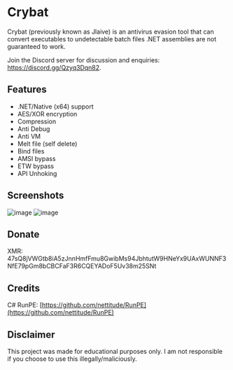 # Crybat

Crybat (previously known as Jlaive) is an antivirus evasion tool that can convert executables to undetectable batch files .NET assemblies are not guaranteed to work.

Join the Discord server for discussion and enquiries: https://discord.gg/Qzyq3Dqn82.

## Features
- .NET/Native (x64) support
- AES/XOR encryption
- Compression
- Anti Debug
- Anti VM
- Melt file (self delete)
- Bind files
- AMSI bypass
- ETW bypass
- API Unhoking

## Screenshots

![image](https://user-images.githubusercontent.com/70506265/183271813-18ae7e89-f800-47a8-ab90-8fad9c81a5ee.png)
![image](https://user-images.githubusercontent.com/70506265/181862365-4f49325b-4986-44a1-8f62-f20c67e9367e.png)


## Donate
XMR: 47sQ8jVWGtb8iA5zJnnHmfFmu8GwibMs94JbhtutW9HNeYx9UAxWUNNF3NfE79pGm8bCBCFaF3R6CQEYADoF5Uv38m25SNt

## Credits

C# RunPE: [https://github.com/nettitude/RunPE](https://github.com/nettitude/RunPE)

## Disclaimer
This project was made for educational purposes only. I am not responsible if you choose to use this illegally/maliciously.
